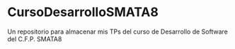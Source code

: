 # CursoDesarrolloSMATA8
Un repositorio para almacenar mis TPs del curso de Desarrollo de Software del C.F.P. SMATA8
